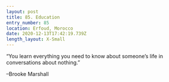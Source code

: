 ```yaml
---
layout: post
title: 85. Education
entry_number: 85
location: Erfoud, Morocco
date: 2020-12-13T17:42:19.739Z
length_layout: X-Small
---
```

“You learn everything you need to know about someone’s life in conversations about nothing.” 

–Brooke Marshall